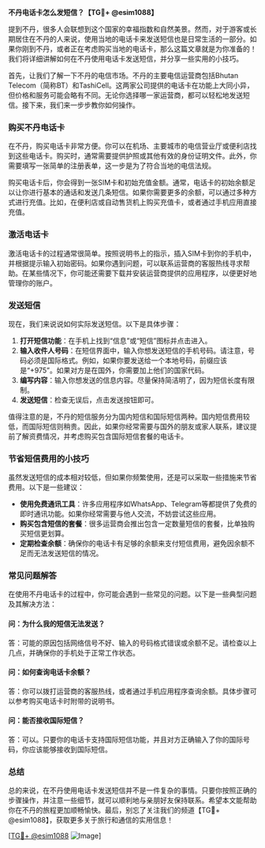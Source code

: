 **不丹电话卡怎么发短信？【TG💪+ @esim1088】**

提到不丹，很多人会联想到这个国家的幸福指数和自然美景。然而，对于游客或长期居住在不丹的人来说，使用当地的电话卡来发送短信也是日常生活的一部分。如果你刚到不丹，或者正在考虑购买当地的电话卡，那么这篇文章就是为你准备的！我们将详细讲解如何在不丹使用电话卡发送短信，并分享一些实用的小技巧。

首先，让我们了解一下不丹的电信市场。不丹的主要电信运营商包括Bhutan Telecom（简称BT）和TashiCell。这两家公司提供的电话卡在功能上大同小异，但价格和服务可能会略有不同。无论你选择哪一家运营商，都可以轻松地发送短信。接下来，我们来一步步教你如何操作。

### **购买不丹电话卡**
在不丹，购买电话卡非常方便。你可以在机场、主要城市的电信营业厅或便利店找到这些电话卡。购买时，通常需要提供护照或其他有效的身份证明文件。此外，你需要填写一张简单的注册表单，这一步是为了符合当地的电信法规。

购买电话卡后，你会得到一张SIM卡和初始充值金额。通常，电话卡的初始余额足以让你进行基本的通话和发送几条短信。如果你需要更多的余额，可以通过多种方式进行充值。比如，在便利店或自动售货机上购买充值卡，或者通过手机应用直接充值。

### **激活电话卡**
激活电话卡的过程通常很简单。按照说明书上的指示，插入SIM卡到你的手机中，并根据提示输入初始密码。如果你遇到问题，可以联系运营商的客服热线寻求帮助。在某些情况下，你可能还需要下载并安装运营商提供的应用程序，以便更好地管理你的账户。

### **发送短信**
现在，我们来说说如何实际发送短信。以下是具体步骤：

1. **打开短信功能**：在手机上找到“信息”或“短信”图标并点击进入。
2. **输入收件人号码**：在短信界面中，输入你想发送短信的手机号码。请注意，号码必须是国际格式。例如，如果你要发送给一个本地号码，前缀应该是“+975”。如果对方是在国外，你需要加上他们的国家代码。
3. **编写内容**：输入你想发送的信息内容。尽量保持简洁明了，因为短信长度有限制。
4. **发送短信**：检查无误后，点击发送按钮即可。

值得注意的是，不丹的短信服务分为国内短信和国际短信两种。国内短信费用较低，而国际短信则稍贵。因此，如果你经常需要与国外的朋友或家人联系，建议提前了解资费情况，并考虑购买包含国际短信套餐的电话卡。

### **节省短信费用的小技巧**
虽然发送短信的成本相对较低，但如果你频繁使用，还是可以采取一些措施来节省费用。以下是一些建议：

- **使用免费通讯工具**：许多应用程序如WhatsApp、Telegram等都提供了免费的即时通讯功能。如果你经常需要与他人交流，不妨尝试这些应用。
- **购买包含短信的套餐**：很多运营商会推出包含一定数量短信的套餐，比单独购买短信更划算。
- **定期检查余额**：确保你的电话卡有足够的余额来支付短信费用，避免因余额不足而无法发送短信的情况。

### **常见问题解答**
在使用不丹电话卡的过程中，你可能会遇到一些常见的问题。以下是一些典型问题及其解决方法：

#### **问：为什么我的短信无法发送？**
答：可能的原因包括网络信号不好、输入的号码格式错误或余额不足。请检查以上几点，并确保你的手机处于正常工作状态。

#### **问：如何查询电话卡余额？**
答：你可以拨打运营商的客服热线，或者通过手机应用程序查询余额。具体步骤可以参考购买电话卡时附带的说明书。

#### **问：能否接收国际短信？**
答：可以。只要你的电话卡支持国际短信功能，并且对方正确输入了你的国际号码，你应该能够接收到国际短信。

### **总结**
总的来说，在不丹使用电话卡发送短信并不是一件复杂的事情。只要你按照正确的步骤操作，并注意一些细节，就可以顺利地与亲朋好友保持联系。希望本文能帮助你在不丹的旅程更加顺畅愉快。最后，别忘了关注我们的频道【TG💪+ @esim1088】，获取更多关于旅行和通信的实用信息！

[[TG💪+ @esim1088](https://t.me/s/esim1088) ![Image](https://i.postimg.cc/4NQfJmqS/Snipaste-2025-05-13-00-14-12.png)]
